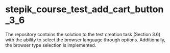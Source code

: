 # stepik_course_test_add_cart_button_3_6
The repository contains the solution to the test creation task (Section 3.6) with the ability to select the browser language through options. Additionally, the browser type selection is implemented.
